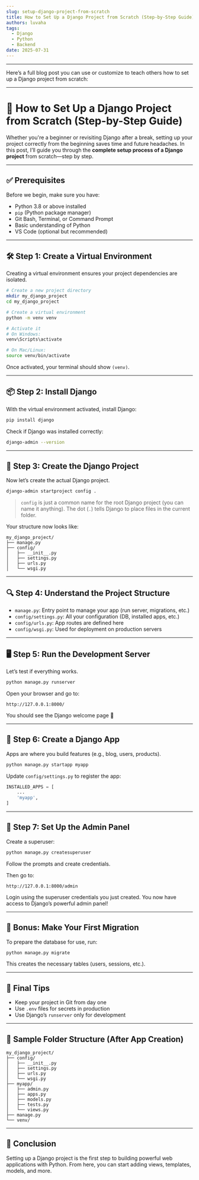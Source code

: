 ```yaml
---
slug: setup-django-project-from-scratch
title: How to Set Up a Django Project from Scratch (Step-by-Step Guide)
authors: luvaha
tags:
  - Django
  - Python
  - Backend
date: 2025-07-31
---
```

---
Here’s a full blog post you can use or customize to teach others how to set up a Django project from scratch:

---

# 🚀 How to Set Up a Django Project from Scratch (Step-by-Step Guide)

Whether you're a beginner or revisiting Django after a break, setting up your project correctly from the beginning saves time and future headaches. In this post, I’ll guide you through the **complete setup process of a Django project** from scratch—step by step.

---

## ✅ Prerequisites

Before we begin, make sure you have:

* Python 3.8 or above installed
* `pip` (Python package manager)
* Git Bash, Terminal, or Command Prompt
* Basic understanding of Python
* VS Code (optional but recommended)

---

## 🛠 Step 1: Create a Virtual Environment

Creating a virtual environment ensures your project dependencies are isolated.

```bash
# Create a new project directory
mkdir my_django_project
cd my_django_project

# Create a virtual environment
python -m venv venv

# Activate it
# On Windows:
venv\Scripts\activate

# On Mac/Linux:
source venv/bin/activate
```

Once activated, your terminal should show `(venv)`.

---

## 📦 Step 2: Install Django

With the virtual environment activated, install Django:

```bash
pip install django
```

Check if Django was installed correctly:

```bash
django-admin --version
```

---

## 🧱 Step 3: Create the Django Project

Now let’s create the actual Django project.

```bash
django-admin startproject config .
```

> `config` is just a common name for the root Django project (you can name it anything). The dot (`.`) tells Django to place files in the current folder.

Your structure now looks like:

```
my_django_project/
├── manage.py
├── config/
│   ├── __init__.py
│   ├── settings.py
│   ├── urls.py
│   └── wsgi.py
```

---

## 🔍 Step 4: Understand the Project Structure

* `manage.py`: Entry point to manage your app (run server, migrations, etc.)
* `config/settings.py`: All your configuration (DB, installed apps, etc.)
* `config/urls.py`: App routes are defined here
* `config/wsgi.py`: Used for deployment on production servers

---

## 🖥 Step 5: Run the Development Server

Let’s test if everything works.

```bash
python manage.py runserver
```

Open your browser and go to:

```
http://127.0.0.1:8000/
```

You should see the Django welcome page 🎉

---

## 🧩 Step 6: Create a Django App

Apps are where you build features (e.g., blog, users, products).

```bash
python manage.py startapp myapp
```

Update `config/settings.py` to register the app:

```python
INSTALLED_APPS = [
    ...
    'myapp',
]
```

---

## 🔐 Step 7: Set Up the Admin Panel

Create a superuser:

```bash
python manage.py createsuperuser
```

Follow the prompts and create credentials.

Then go to:

```
http://127.0.0.1:8000/admin
```

Login using the superuser credentials you just created. You now have access to Django’s powerful admin panel!

---

## 🧪 Bonus: Make Your First Migration

To prepare the database for use, run:

```bash
python manage.py migrate
```

This creates the necessary tables (users, sessions, etc.).

---

## 🎯 Final Tips

* Keep your project in Git from day one
* Use `.env` files for secrets in production
* Use Django’s `runserver` only for development

---

## 🚧 Sample Folder Structure (After App Creation)

```
my_django_project/
├── config/
│   ├── __init__.py
│   ├── settings.py
│   ├── urls.py
│   └── wsgi.py
├── myapp/
│   ├── admin.py
│   ├── apps.py
│   ├── models.py
│   ├── tests.py
│   └── views.py
├── manage.py
└── venv/
```

---

## 📘 Conclusion

Setting up a Django project is the first step to building powerful web applications with Python. From here, you can start adding views, templates, models, and more.